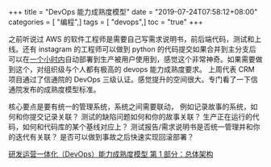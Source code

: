 +++
title = "DevOps 能力成熟度模型"
date = "2019-07-24T07:58:12+08:00"
categories = [ "编程",]
tags = [ "devops",]
toc = "true"
+++

之前听说过 AWS 的软件工程师是需要自己写需求说明书，前后端代码，测试和上线。还有 instagram 的工程师可以做到 python 的代码提交如果合并到主分支后可以在[一个小时内](https://instagram-engineering.com/static-analysis-at-scale-an-instagram-story-8f498ab71a0c)自动部署到生产被用户使用到，感觉这个非常神奇。如果需要做到这个，对组织级与个人都有极高的 devops 能力成熟度要求。
上周代表 CRM 项目通过了信通院的 DevOps 三级认证。感觉提升的空间很大。专门看了一下信通院发布的成熟度模型标准。

<!--more-->

核心要点是要有统一的管理系统，系统之间需要联动，
例如记录故事的系统，如何和你提交记录关联？
测试的缺陷问题如何和你的故事关联？
生产正在运行的代码，如何和代码库的某个基线对应上？
测试报告/需求说明书是否统一管理并和你的迭代有关联？
是否可以做到事故之后快速实现回滚部署？

[研发运营一体化（DevOps）能力成熟度模型 第 1 部分：总体架构](http://std.samr.gov.cn/hb/search/stdHBDetailed?id=C362B3DB6202A067E05397BE0A0A1ED8)